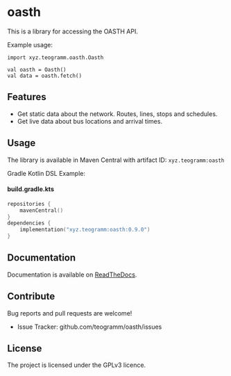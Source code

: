 oasth
========

This is a library for accessing the OASTH API. 

Example usage:

    import xyz.teogramm.oasth.Oasth

    val oasth = Oasth()
    val data = oasth.fetch()

Features
--------

- Get static data about the network. Routes, lines, stops and schedules.
- Get live data about bus locations and arrival times.

Usage
------------

The library is available in Maven Central with artifact ID: ```xyz.teogramm:oasth```

Gradle Kotlin DSL Example:
#### **build.gradle.kts**
```kotlin
repositories {
    mavenCentral()
}
dependencies {
    implementation("xyz.teogramm:oasth:0.9.0")
}
```

Documentation
----------

Documentation is available on [ReadTheDocs](https://oasth.readthedocs.io/).

Contribute
----------
Bug reports and pull requests are welcome!

- Issue Tracker: github.com/teogramm/oasth/issues

License
-------

The project is licensed under the GPLv3 licence.
